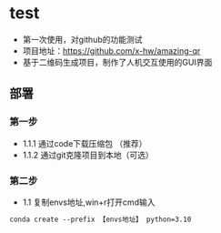 # test
* 第一次使用，对github的功能测试
* 项目地址：https://github.com/x-hw/amazing-qr
* 基于二维码生成项目，制作了人机交互使用的GUI界面

## 部署

### 第一步
* 1.1.1 通过code下载压缩包 （推荐）
* 1.1.2 通过git克隆项目到本地（可选）

### 第二步
* 1.1 复制envs地址,win+r打开cmd输入
```markdown
conda create --prefix 【envs地址】 python=3.10

```
